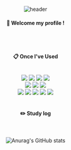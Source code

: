 <div align="center"> 

![header](https://capsule-render.vercel.app/api?type=cylinder&color=000000&height=150&section=header&text=lionleeee&fontColor=ffffff&fontSize=70&animation=fadeIn&fontAlignY=55&desc=%20&descAlignY=62&descAlign=62)
  
####  :wave: Welcome my profile !

   
 <br/>
 <br/>

####  :clipboard: Once I've Used 
  
 <br/>
  
<img src="https://img.shields.io/badge/JavaScript-3178C6?style=for-the-badge&logo=JavaScript&logoColor=white">
<img src="https://img.shields.io/badge/TypeScript-F7DF1E?style=for-the-badge&logo=TypeScript&logoColor=white">
<img src="https://img.shields.io/badge/Angular-DD0031?style=for-the-badge&logo=angular&logoColor=white">
<img src="https://img.shields.io/badge/CSharp-452170?style=for-the-badge&logo=csharp&logoColor=white">
<br>
<img src="https://img.shields.io/badge/MySQL-4479A1?style=for-the-badge&logo=MySQL&logoColor=white">
<img src="https://img.shields.io/badge/Oracle-F80000?style=for-the-badge&logo=Oracle&logoColor=white"> 
<img src="https://img.shields.io/badge/SQL Server-cc2927?style=for-the-badge&logo=microsoftsqlserver&logoColor=white"> 
<br>
<img src="https://img.shields.io/badge/Azure-0078D4?style=for-the-badge&logo=microsoftazure&logoColor=white">
<img src="https://img.shields.io/badge/Azure DevOps-0078d7?style=for-the-badge&logo=azuredevops&logoColor=white">

<img src="https://img.shields.io/badge/github-181717?style=for-the-badge&logo=github&logoColor=white">
<img src="https://img.shields.io/badge/VSCode-007ACC?style=for-the-badge&logo=VisualStudioCode&logoColor=white">
<img src="https://img.shields.io/badge/Visual Studio-5C2D91?style=for-the-badge&logo=visualstudio&logoColor=white">
 
   <br/>
   <br/>
 
#### :pencil2: Study log
 
  <br/>
  
![Anurag's GitHub stats](https://github-readme-stats.vercel.app/api?username=lionleeee&show_icons=true&theme=radical)



</div>
